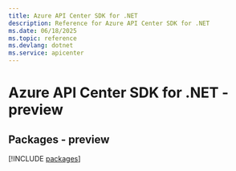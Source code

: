 ```yaml
---
title: Azure API Center SDK for .NET
description: Reference for Azure API Center SDK for .NET
ms.date: 06/18/2025
ms.topic: reference
ms.devlang: dotnet
ms.service: apicenter
---
```

# Azure API Center SDK for .NET - preview
## Packages - preview
[!INCLUDE [packages](api-center-index.md)]